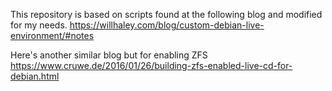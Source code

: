 This repository is based on scripts found at the following blog and modified for my needs.
https://willhaley.com/blog/custom-debian-live-environment/#notes

Here's another similar blog but for enabling ZFS
https://www.cruwe.de/2016/01/26/building-zfs-enabled-live-cd-for-debian.html

